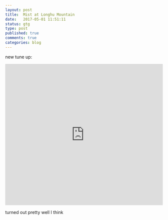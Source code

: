 ```yaml
---
layout: post
title:  Mist at Longhu Mountain
date:   2017-05-01 11:51:11
status: gtg
type: post
published: true
comments: true
categories: blog
---
```


new tune up:

<iframe width="100%" height="450" scrolling="no" frameborder="no" src="https://w.soundcloud.com/player/?url=https%3A//api.soundcloud.com/tracks/320319775&amp;auto_play=false&amp;hide_related=false&amp;show_comments=true&amp;show_user=true&amp;show_reposts=false&amp;visual=true"></iframe>

turned out pretty well I think